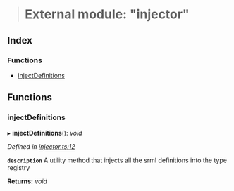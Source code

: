 > # External module: "injector"

## Index

### Functions

* [injectDefinitions](_injector_.md#injectdefinitions)

## Functions

###  injectDefinitions

▸ **injectDefinitions**(): *void*

*Defined in [injector.ts:12](https://github.com/polkadot-js/api/blob/2ddc87c/packages/types/src/injector.ts#L12)*

**`description`** A utility method that injects all the srml definitions into the type registry

**Returns:** *void*